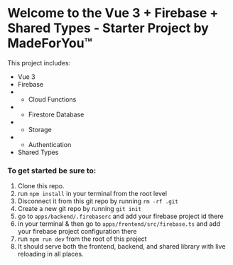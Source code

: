 # Welcome to the Vue 3 + Firebase + Shared Types - Starter Project by MadeForYou™

This project includes:

- Vue 3
- Firebase
- - Cloud Functions
- - Firestore Database
- - Storage
- - Authentication
- Shared Types

### To get started be sure to:

1. Clone this repo.
2. run `npm install` in your terminal from the root level
3. Disconnect it from this git repo by running `rm -rf .git`
4. Create a new git repo by running `git init`
5. go to `apps/backend/.firebaserc` and add your firebase project id there
6. in your terminal & then go to `apps/frontend/src/firebase.ts` and add your firebase project configuration there
7. run `npm run dev` from the root of this project
8. It should serve both the frontend, backend, and shared library with live reloading in all places.
